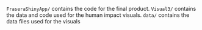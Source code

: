 `FraseraShinyApp/` contains the code for the final product.
`Visual3/` contains the data and code used for the human impact visuals.
`data/` contains the data files used for the visuals
